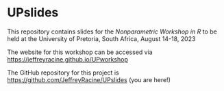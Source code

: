 # UPslides

This repository contains slides for the *Nonparametric Workshop in R* to be held at the University of Pretoria, South Africa, August 14-18, 2023


The website for this workshop can be accessed via <https://jeffreyracine.github.io/UPworkshop>

The GitHub repository for this project is <https://github.com/JeffreyRacine/UPslides> (you are here!)
